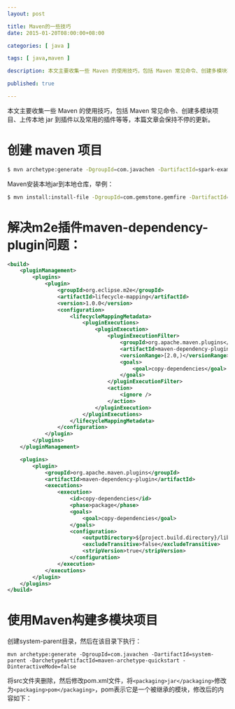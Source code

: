```yaml
---
layout: post

title: Maven的一些技巧
date: 2015-01-20T08:00:00+08:00

categories: [ java ]

tags: [ java,maven ]

description: 本文主要收集一些 Maven 的使用技巧，包括 Maven 常见命令、创建多模块项目、上传本地 jar 到插件以及常用的插件等等，本篇文章会保持不停的更新。

published: true

---
```


本文主要收集一些 Maven 的使用技巧，包括 Maven 常见命令、创建多模块项目、上传本地 jar 到插件以及常用的插件等等，本篇文章会保持不停的更新。

# 创建 maven 项目

~~~bash
$ mvn archetype:generate -DgroupId=com.javachen -DartifactId=spark-examples -DarchetypeArtifactId=maven-archetype-quickstart -DinteractiveMode=false
~~~

Maven安装本地jar到本地仓库，举例：

~~~bash
$ mvn install:install-file -DgroupId=com.gemstone.gemfire -DartifactId=gfsh -Dversion=6.6 -Dpackaging=jar -Dfile=/backup/gfsh-6.6.jar
~~~

# 解决m2e插件maven-dependency-plugin问题：

~~~xml
<build>
    <pluginManagement>
        <plugins>
            <plugin>
                <groupId>org.eclipse.m2e</groupId>
                <artifactId>lifecycle-mapping</artifactId>
                <version>1.0.0</version>
                <configuration>
                    <lifecycleMappingMetadata>
                        <pluginExecutions>
                            <pluginExecution>
                                <pluginExecutionFilter>
                                    <groupId>org.apache.maven.plugins</groupId>
                                    <artifactId>maven-dependency-plugin</artifactId>
                                    <versionRange>[2.0,)</versionRange>
                                    <goals>
                                        <goal>copy-dependencies</goal>
                                    </goals>
                                </pluginExecutionFilter>
                                <action>
                                    <ignore />
                                </action>
                            </pluginExecution>
                        </pluginExecutions>
                    </lifecycleMappingMetadata>
                </configuration>
            </plugin>
        </plugins>
    </pluginManagement>

    <plugins>
        <plugin>
            <groupId>org.apache.maven.plugins</groupId>
            <artifactId>maven-dependency-plugin</artifactId>
            <executions>
                <execution>
                    <id>copy-dependencies</id>
                    <phase>package</phase>
                    <goals>
                        <goal>copy-dependencies</goal>
                    </goals>
                    <configuration>
                        <outputDirectory>${project.build.directory}/lib</outputDirectory>
                        <excludeTransitive>false</excludeTransitive>
                        <stripVersion>true</stripVersion>
                    </configuration>
                </execution>
            </executions>
        </plugin>
    </plugins>
</build>
~~~

# 使用Maven构建多模块项目

创建system-parent目录，然后在该目录下执行：

    mvn archetype:generate -DgroupId=com.javachen -DartifactId=system-parent -DarchetypeArtifactId=maven-archetype-quickstart -DinteractiveMode=false

将src文件夹删除，然后修改pom.xml文件，将`<packaging>jar</packaging>`修改为`<packaging>pom</packaging>`，pom表示它是一个被继承的模块，修改后的内容如下：

